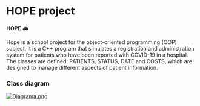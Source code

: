 # HOPE project 

**HOPE** :ambulance:

Hope is a school project for the object-oriented programming (OOP) subject, it is a C++ program that simulates a registration and administration system for patients who have been reported with COVID-19 in a hospital.
The classes are defined: PATIENTS, STATUS, DATE and COSTS, which are designed to manage different aspects of patient information.

### Class diagram


[![Diagrama.png](https://i.postimg.cc/GpPFXhdy/Diagrama.png)](https://postimg.cc/HJx8xmJY)

